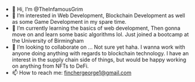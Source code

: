 - 👋 Hi, I’m @TheInfamousGrim
- 👀 I’m interested in Web Development, Blockchain Development as well as some Game Development in my spare time.
- 🌱 I’m currently learning the basics of web development, Then gonna move on and learn some basic algorithms lol. Just joined a bootcamp at the University of Birmingham
- 💞️ I’m looking to collaborate on ... Not sure yet haha. I wanna work with anyone doing anything with regards to blockchain technology.
I have an interest in the supply chain side of things, but would be happy working on anything from NFTs to DeFi.
- 📫 How to reach me: finchergeorge1@gmail.com

<!---
TheInfamousGrim/TheInfamousGrim is a ✨ special ✨ repository because its `README.md` (this file) appears on your GitHub profile.
You can click the Preview link to take a look at your changes.
--->

